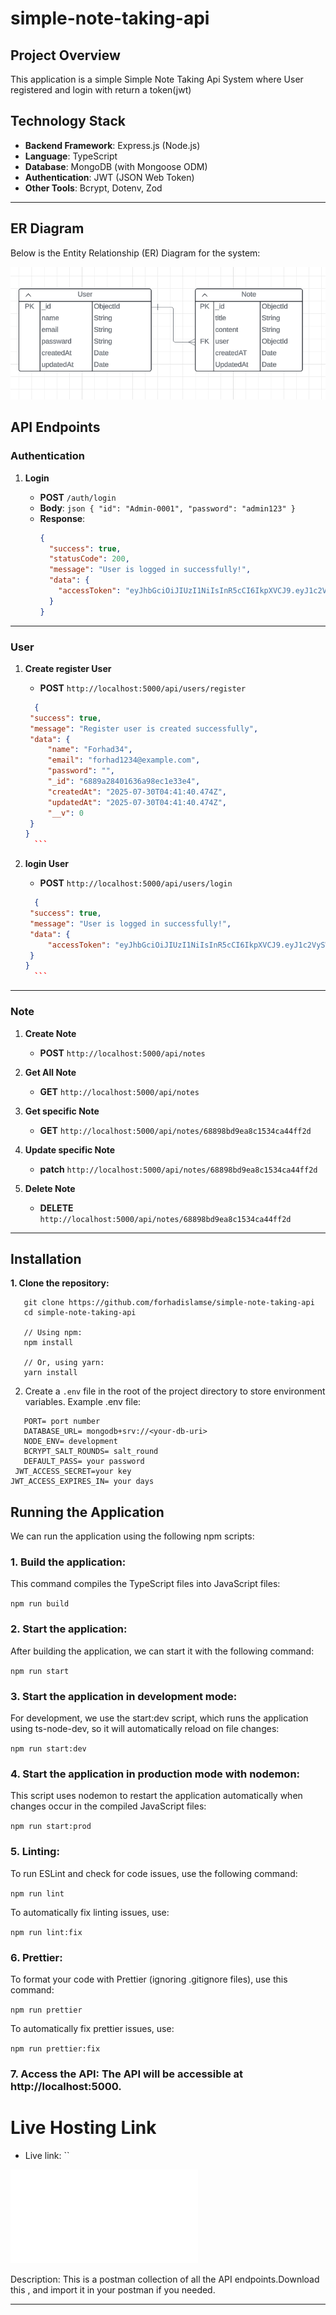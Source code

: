 # simple-note-taking-api

## Project Overview

This application is a simple Simple Note Taking Api System where User registered and login with return a token(jwt)

## **Technology Stack**

- **Backend Framework**: Express.js (Node.js)
- **Language**: TypeScript
- **Database**: MongoDB (with Mongoose ODM)
- **Authentication**: JWT (JSON Web Token)
- **Other Tools**: Bcrypt, Dotenv, Zod

---

## **ER Diagram**

Below is the Entity Relationship (ER) Diagram for the system:

![ER Diagram](./lucidchart.PNG)

## **API Endpoints**

### **Authentication**

1. **Login**

   - **POST** `/auth/login`
   - **Body**:
     `json
     {
    "id": "Admin-0001",
    "password": "admin123"
}
     `
   - **Response**:
     ```json
     {
       "success": true,
       "statusCode": 200,
       "message": "User is logged in successfully!",
       "data": {
         "accessToken": "eyJhbGciOiJIUzI1NiIsInR5cCI6IkpXVCJ9.eyJ1c2VySWQiOiJBZG1pbi0wMDAxIiwicm9sZSI6ImFkbWluIiwiaWF0IjoxNzUyOTkwMDQ0LCJleHAiOjE3NTM4NTQwNDR9.7U500fUTLYmU8EX7_YI63f44AeSJoe1rc6RiXvOeBo8"
       }
     }
     ```

---

### **User**

1. **Create register User**

   - **POST** `http://localhost:5000/api/users/register`

   ````json
     {
    "success": true,
    "message": "Register user is created successfully",
    "data": {
        "name": "Forhad34",
        "email": "forhad1234@example.com",
        "password": "",
        "_id": "6889a28401636a98ec1e33e4",
        "createdAt": "2025-07-30T04:41:40.474Z",
        "updatedAt": "2025-07-30T04:41:40.474Z",
        "__v": 0
    }
   }
     ```

   ````

1. **login User**

   - **POST** `http://localhost:5000/api/users/login`

   ````json
     {
    "success": true,
    "message": "User is logged in successfully!",
    "data": {
        "accessToken": "eyJhbGciOiJIUzI1NiIsInR5cCI6IkpXVCJ9.eyJ1c2VySWQiOiI2ODg5YTI4NDAxNjM2YTk4ZWMxZTMzZTQiLCJlbWFpbCI6ImZvcmhhZDEyMzRAZXhhbXBsZS5jb20iLCJpYXQiOjE3NTM4NTA1NjUsImV4cCI6MTc1NjQ0MjU2NX0.p1Fic6n2EpkrA5H-iATr1YlrYI8_x2H6QsnrY9JoqkY"
    }
   }
     ```
   ````

---

### **Note**

1. **Create Note**

   - **POST** `http://localhost:5000/api/notes`

2. **Get All Note**

   - **GET** `http://localhost:5000/api/notes`

3. **Get specific Note**

   - **GET** `http://localhost:5000/api/notes/68898bd9ea8c1534ca44ff2d`

4. **Update specific Note**

   - **patch** `http://localhost:5000/api/notes/68898bd9ea8c1534ca44ff2d`

5. **Delete Note**

   - **DELETE** `http://localhost:5000/api/notes/68898bd9ea8c1534ca44ff2d`

---

## Installation

**1. Clone the repository:**

```
   git clone https://github.com/forhadislamse/simple-note-taking-api
   cd simple-note-taking-api

   // Using npm:
   npm install

   // Or, using yarn:
   yarn install
```

2. Create a `.env` file in the root of the project directory to store environment variables. Example .env file:

```
   PORT= port number
   DATABASE_URL= mongodb+srv://<your-db-uri>
   NODE_ENV= development
   BCRYPT_SALT_ROUNDS= salt_round
   DEFAULT_PASS= your password
 JWT_ACCESS_SECRET=your key
JWT_ACCESS_EXPIRES_IN= your days

```

## Running the Application

We can run the application using the following npm scripts:

### **1. Build the application:**

This command compiles the TypeScript files into JavaScript files:

`npm run build`

### **2. Start the application:**

After building the application, we can start it with the following command:

`npm run start`

### **3. Start the application in development mode:**

For development, we use the start:dev script, which runs the application using ts-node-dev, so it will automatically reload on file changes:

`npm run start:dev`

### **4. Start the application in production mode with nodemon:**

This script uses nodemon to restart the application automatically when changes occur in the compiled JavaScript files:

`npm run start:prod`

### **5. Linting:**

To run ESLint and check for code issues, use the following command:

`npm run lint`

To automatically fix linting issues, use:

`npm run lint:fix`

### **6. Prettier:**

To format your code with Prettier (ignoring .gitignore files), use this command:

`npm run prettier`

To automatically fix prettier issues, use:

`npm run prettier:fix`

### **7. Access the API:** The API will be accessible at http://localhost:5000.

# Live Hosting Link

- Live link: ``

![POSTMAN COLLECTION](./simple-note-taking-api.postman_collection.json)

Description: This is a postman collection of all the API endpoints.Download this , and import it in your postman if you needed.

---
